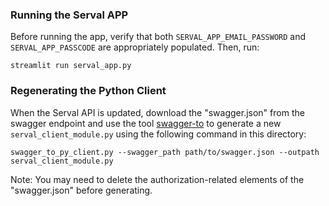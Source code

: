 ### Running the Serval APP
Before running the app, verify that both `SERVAL_APP_EMAIL_PASSWORD` and `SERVAL_APP_PASSCODE` are appropriately populated.
Then, run:
```
streamlit run serval_app.py
```

### Regenerating the Python Client
When the Serval API is updated, download the "swagger.json" from the swagger endpoint and use the tool [swagger-to](https://pypi.org/project/swagger-to/) to generate a new `serval_client_module.py` using the following command in this directory:
```
swagger_to_py_client.py --swagger_path path/to/swagger.json --outpath serval_client_module.py
```
Note: You may need to delete the authorization-related elements of the "swagger.json" before generating.